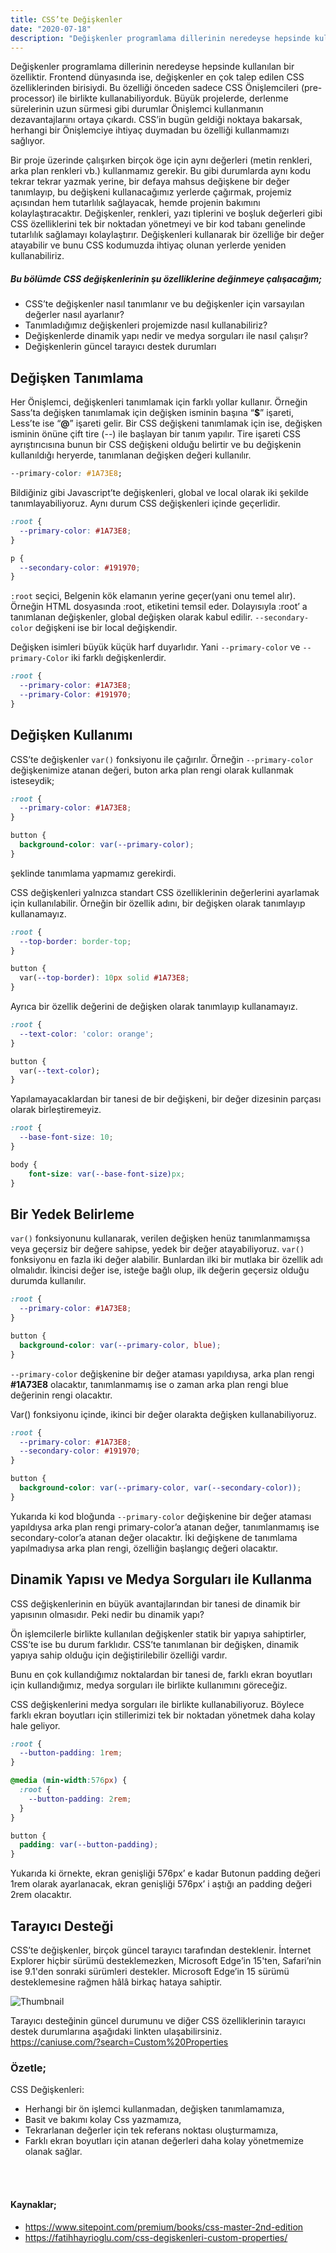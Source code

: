 ```yaml
---
title: CSS’te Değişkenler
date: "2020-07-18"
description: "Değişkenler programlama dillerinin neredeyse hepsinde kullanılan bir özelliktir. Frontend dünyasında ise, değişkenler en çok talep edilen CSS özelliklerinden birisiydi..."
---
```


Değişkenler programlama dillerinin neredeyse hepsinde kullanılan bir özelliktir. Frontend dünyasında ise, değişkenler en çok talep edilen CSS özelliklerinden birisiydi. Bu özelliği önceden sadece CSS Önişlemcileri (pre-processor) ile birlikte kullanabiliyorduk. Büyük projelerde, derlenme sürelerinin uzun sürmesi gibi durumlar Önişlemci kullanmanın dezavantajlarını ortaya çıkardı. CSS’in bugün geldiği noktaya bakarsak, herhangi bir Önişlemciye ihtiyaç duymadan bu özelliği kullanmamızı sağlıyor.

Bir proje üzerinde çalışırken birçok öge için aynı değerleri (metin renkleri, arka plan renkleri vb.) kullanmamız gerekir. Bu gibi durumlarda aynı kodu tekrar tekrar yazmak yerine, bir defaya mahsus değişkene bir değer tanımlayıp, bu değişkeni kullanacağımız yerlerde çağırmak, projemiz açısından hem tutarlılık sağlayacak, hemde projenin bakımını kolaylaştıracaktır.
Değişkenler, renkleri, yazı tiplerini ve boşluk değerleri gibi CSS özelliklerini tek bir noktadan yönetmeyi ve bir kod tabanı genelinde tutarlılık sağlamayı kolaylaştırır. Değişkenleri kullanarak bir özelliğe bir değer atayabilir ve bunu CSS kodumuzda ihtiyaç olunan yerlerde yeniden kullanabiliriz.


##### Bu bölümde CSS değişkenlerinin şu özelliklerine değinmeye çalışacağım;
* CSS’te değişkenler nasıl tanımlanır ve bu değişkenler için varsayılan değerler nasıl ayarlanır?
* Tanımladığımız değişkenleri projemizde nasıl kullanabiliriz?
* Değişkenlerde dinamik yapı nedir ve medya sorguları ile nasıl çalışır?
* Değişkenlerin güncel tarayıcı destek durumları



## Değişken Tanımlama

Her Önişlemci, değişkenleri tanımlamak için farklı yollar kullanır. Örneğin Sass’ta değişken tanımlamak için değişken isminin başına “**$**” işareti, Less’te ise “**@**” işareti gelir. Bir CSS değişkeni tanımlamak için ise, değişken isminin önüne çift tire (--) ile başlayan bir tanım yapılır. Tire işareti CSS ayrıştırıcısına bunun bir CSS değişkeni olduğu belirtir ve bu değişkenin kullanıldığı heryerde, tanımlanan değişken değeri kullanılır.

```css
--primary-color: #1A73E8;
```

Bildiğiniz gibi Javascript’te değişkenleri, global ve local olarak iki şekilde tanımlayabiliyoruz. Aynı durum CSS değişkenleri içinde geçerlidir.

```css
:root {
  --primary-color: #1A73E8;
}

p {
  --secondary-color: #191970;
}
```

`:root` seçici, Belgenin kök elamanın yerine geçer(yani onu temel alır). Örneğin HTML dosyasında :root, <html> etiketini temsil eder. Dolayısıyla :root’ a tanımlanan değişkenler, global değişken olarak kabul edilir. `--secondary-color` değişkeni ise bir local değişkendir.


Değişken isimleri büyük küçük harf duyarlıdır. Yani `--primary-color` ve `--primary-Color` iki farklı değişkenlerdir.
```css
:root {
  --primary-color: #1A73E8;
  --primary-Color: #191970;
}
```


## Değişken Kullanımı
CSS’te değişkenler `var()` fonksiyonu ile çağırılır. Örneğin `--primary-color` değişkenimize atanan değeri, buton arka plan rengi olarak kullanmak isteseydik;
```css
:root {
  --primary-color: #1A73E8;
}

button {
  background-color: var(--primary-color);
}
```
şeklinde tanımlama yapmamız gerekirdi.

CSS değişkenleri yalnızca standart CSS özelliklerinin değerlerini ayarlamak için kullanılabilir. Örneğin bir özellik adını, bir değişken olarak tanımlayıp kullanamayız.


```css
:root {
  --top-border: border-top;
}

button {
  var(--top-border): 10px solid #1A73E8;
}
```

Ayrıca bir özellik değerini de değişken olarak tanımlayıp kullanamayız.

```css
:root {
  --text-color: 'color: orange';
}

button {
  var(--text-color);
}
```
Yapılamayacaklardan bir tanesi de bir değişkeni, bir değer dizesinin parçası olarak birleştiremeyiz.

```css
:root {
  --base-font-size: 10;
}

body {
    font-size: var(--base-font-size)px;
}
```


## Bir Yedek Belirleme
`var()` fonksiyonunu kullanarak, verilen değişken henüz tanımlanmamışsa veya geçersiz bir değere sahipse, yedek bir değer atayabiliyoruz.
`var()` fonksiyonu en fazla iki değer alabilir. Bunlardan ilki bir mutlaka bir özellik adı olmalıdır. İkincisi değer ise, isteğe bağlı olup, ilk değerin geçersiz olduğu durumda kullanılır.
```css
:root {
  --primary-color: #1A73E8;
}

button {
  background-color: var(--primary-color, blue);
}
```
`--primary-color` değişkenine bir değer ataması yapıldıysa, arka plan rengi **#1A73E8** olacaktır, tanımlanmamış ise o zaman arka plan rengi blue değerinin rengi olacaktır.

Var() fonksiyonu içinde, ikinci bir değer olarakta değişken kullanabiliyoruz.


```css
:root {
  --primary-color: #1A73E8;
  --secondary-color: #191970;
}

button {
  background-color: var(--primary-color, var(--secondary-color));
}
```
Yukarıda ki kod bloğunda `--primary-color` değişkenine bir değer ataması yapıldıysa arka plan rengi primary-color’a atanan değer, tanımlanmamış ise secondary-color’a atanan değer olacaktır. İki değişkene de tanımlama yapılmadıysa arka plan rengi, özelliğin başlangıç değeri olacaktır.

## Dinamik Yapısı ve Medya Sorguları ile Kullanma

CSS değişkenlerinin en büyük avantajlarından bir tanesi de dinamik bir yapısının olmasıdır. Peki nedir bu dinamik yapı?


Ön işlemcilerle birlikte kullanılan değişkenler statik bir yapıya sahiptirler, CSS’te ise bu durum farklıdır. CSS’te tanımlanan bir değişken, dinamik yapıya sahip olduğu için değiştirilebilir özelliği vardır.

Bunu en çok kullandığımız noktalardan bir tanesi de, farklı ekran boyutları için kullandığımız, medya sorguları ile birlikte kullanımını göreceğiz.

CSS değişkenlerini medya sorguları ile birlikte kullanabiliyoruz. Böylece farklı ekran boyutları için stillerimizi tek bir noktadan yönetmek daha kolay hale geliyor.

```css
:root {
  --button-padding: 1rem;
}

@media (min-width:576px) {
  :root {
    --button-padding: 2rem;
  }
}

button {
  padding: var(--button-padding);
}
```

Yukarıda ki örnekte, ekran genişliği 576px’ e kadar Butonun padding değeri 1rem olarak ayarlanacak, ekran genişliği 576px’ i aştığı an padding değeri 2rem olacaktır.


## Tarayıcı Desteği
CSS’te değişkenler, birçok güncel tarayıcı tarafından desteklenir. İnternet Explorer hiçbir sürümü desteklemezken, Microsoft Edge’in 15'ten, Safari’nin ise 9.1'den sonraki sürümleri destekler. Microsoft Edge’in 15 sürümü desteklemesine rağmen hâlâ birkaç hataya sahiptir.

![Thumbnail](./browser-support.png)

Tarayıcı desteğinin güncel durumunu ve diğer CSS özelliklerinin tarayıcı destek durumlarına aşağıdaki linkten ulaşabilirsiniz. <br>
https://caniuse.com/?search=Custom%20Properties


### Özetle;

CSS Değişkenleri:
* Herhangi bir ön işlemci kullanmadan, değişken tanımlamamıza,
* Basit ve bakımı kolay Css yazmamıza,
* Tekrarlanan değerler için tek referans noktası oluşturmamıza,
* Farklı ekran boyutları için atanan değerleri daha kolay yönetmemize olanak sağlar.

<br>
<br>

#### Kaynaklar;

* https://www.sitepoint.com/premium/books/css-master-2nd-edition
* https://fatihhayrioglu.com/css-degiskenleri-custom-properties/


